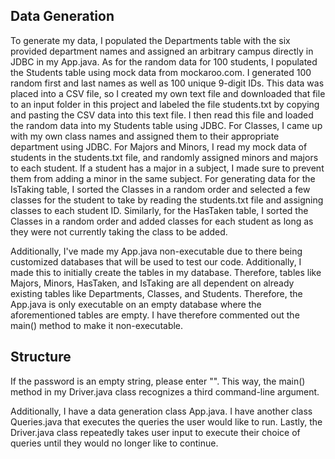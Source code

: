 ## Data Generation 

To generate my data, I populated the Departments table with the six provided department names and assigned an arbitrary campus directly in JDBC in my App.java. As for the random data for 100 students, I populated the Students table using mock data from mockaroo.com. I generated 100 random first and last names as well as 100 unique 9-digit IDs. This data was placed into a CSV file, so I created my own text file and downloaded that file to an input folder in this project and labeled the file students.txt by copying and pasting the CSV data into this text file. I then read this file and loaded the random data into my Students table using JDBC. For Classes, I came up with my own class names and assigned them to their appropriate department using JDBC. For Majors and Minors, I read my mock data of students in the students.txt file, and randomly assigned minors and majors to each student. If a student has a major in a subject, I made sure to prevent them from adding a minor in the same subject. For generating data for the IsTaking table, I sorted the Classes in a random order and selected a few classes for the student to take by reading the students.txt file and assigning classes to each student ID. Similarly, for the HasTaken table, I sorted the Classes in a random order and added classes for each student as long as they were not currently taking the class to be added.

Additionally, I've made my App.java non-executable due to there being customized databases that will be used to test our code. Additionally, I made this to initially create the tables in my database. Therefore, tables like Majors, Minors, HasTaken, and IsTaking are all dependent on already existing tables like Departments, Classes, and Students. Therefore, the App.java is only executable on an empty database where the aforementioned tables are empty. I have therefore commented out the main() method to make it non-executable.

## Structure

If the password is an empty string, please enter "". This way, the main() method in my Driver.java class recognizes a third command-line argument.

Additionally, I have a data generation class App.java. I have another class Queries.java that executes the queries the user would like to run. Lastly, the Driver.java class repeatedly takes user input to execute their choice of queries until they would no longer like to continue. 
